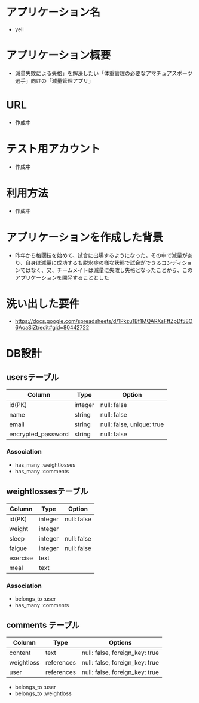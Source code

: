 # アプリケーション名
- yell

# アプリケーション概要
- 減量失敗による失格」を解決したい「体重管理の必要なアマチュアスポーツ選手」向けの「減量管理アプリ」

# URL
- 作成中

# テスト用アカウント
- 作成中

# 利用方法
- 作成中

# アプリケーションを作成した背景	
- 昨年から格闘技を始めて、試合に出場するようになった。その中で減量があり、自身は減量に成功するも脱水症の様な状態で試合ができるコンディションではなく、又、チームメイトは減量に失敗し失格となったことから、このアプリケーションを開発することとした

# 洗い出した要件
- https://docs.google.com/spreadsheets/d/1Pkzu1Bf1MQARXsFftZpDt58O6AoaSiZt/edit#gid=80442722

# DB設計
## usersテーブル
| Column | Type | Option |
|-|-|-|
| id(PK) | integer | null: false |      
| name | string | null: false |
| email | string | null: false, unique: true |
| encrypted_password | string | null: false |

### Association
- has_many :weightlosses
- has_many :comments

## weightlossesテーブル
 Column | Type | Option |
|-|-|-|
| id(PK) | integer | null: false |
| weight | integer  
| sleep | integer | null: false |
| faigue | integer | null: false |
| exercise | text 
| meal | text 

### Association
- belongs_to :user
- has_many :comments

## comments テーブル

| Column    | Type       | Options                        |
| --------- | ---------- | ------------------------------ |
| content   | text       | null: false, foreign_key: true |
| weightloss | references | null: false, foreign_key: true |
| user      | references | null: false, foreign_key: true |

- belongs_to :user
- belongs_to :weightloss